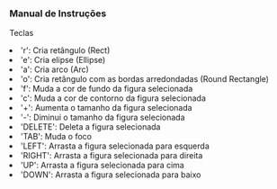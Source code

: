 <h3>Manual de Instruções</h3>
<p>Teclas</p>
<li>'r': Cria retângulo (Rect)</li>
<li>'e': Cria elipse (Ellipse)</li>
<li>'a': Cria arco (Arc)</li>
<li>'o': Cria retângulo com as bordas arredondadas (Round Rectangle)</li>
<li>'f': Muda a cor de fundo da figura selecionada</li>
<li>'c': Muda a cor de contorno da figura selecionada</li>
<li>'+': Aumenta o tamanho da figura selecionada</li>
<li>'-': Diminui o tamanho da figura selecionada</li>
<li>'DELETE': Deleta a figura selecionada</li>
<li>'TAB': Muda o foco</li>
<li>'LEFT': Arrasta a figura selecionada para esquerda</li>
<li>'RIGHT': Arrasta a figura selecionada para direita</li>
<li>'UP': Arrasta a figura selecionada para cima</li>
<li>'DOWN': Arrasta a figura selecionada para baixo</li>
